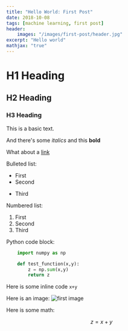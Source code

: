```yaml
---
title: "Hello World: First Post"
date: 2018-10-08
tags: [machine learning, first post]
header:
	images: "/images/first-post/header.jpg"
excerpt: "Hello world"
mathjax: "true"
---
```


# H1 Heading

## H2 Heading

### H3 Heading

This is a basic text.

And there's some *italics* and this **bold**

What about a [link](https://mmistakes.github.io/minimal-mistakes/docs/quick-start-guide/)

Bulleted list:
* First 
* Second
- Third


Numbered list:
1. First
2. Second
3. Third

Python code block:
```python
	import numpy as np 

	def test_function(x,y):
		z = np.sum(x,y)
		return z
```

Here is some inline code `x+y`

Here is an image:
<img src="{{ site.url}}{{ site.baseurl }}/images/first-post/img1.jpg" alt="first image">

Here is some math:

$$z=x+y$$